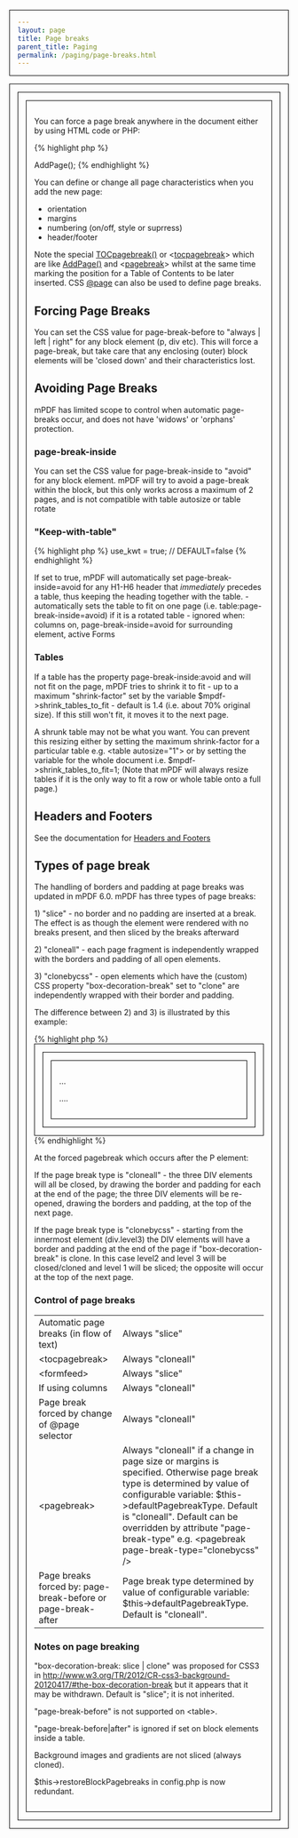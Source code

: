 ```yaml
---
layout: page
title: Page breaks
parent_title: Paging
permalink: /paging/page-breaks.html
---
```


<div id="bpmbook" class="bpmbook" style="direction:ltr;">
<div class="topic_user_field">
<div id="U0">
<p>You can force a page break anywhere in the document either by using HTML code or PHP:</p>

{% highlight php %}
<?php

$mpdf->AddPage();

<pagebreak />
{% endhighlight %}

<p>You can define or change all page characteristics when you add the new page:</p>
<ul>
<li>orientation</li>
<li>margins</li>
<li>numbering (on/off, style or suprress)</li>
<li>header/footer</li>
</ul>
<p>Note the special <a href="/reference/mpdf-functions/tocpagebreak.html">TOCpagebreak()</a> or &lt;<a href="/reference/html-control-tags/tocpagebreak.html">tocpagebreak</a>&gt; which are like <a href="/reference/mpdf-functions/addpage.html">AddPage()</a> and &lt;<a href="/reference/html-control-tags/pagebreak.html">pagebreak</a>&gt; whilst at the same time marking the position for a Table of Contents to be later inserted. CSS <a href="/paging/using-page.html">@page</a> can also be used to define page breaks.</p>
<h2>Forcing Page Breaks</h2>
<p>You can set the CSS value for <span class="parameter">page-break-before</span> to "always | left | right" for any block element (p, div etc). This will force a page-break, but take care that any enclosing (outer) block elements will be 'closed down' and their characteristics lost.</p>
<h2>Avoiding Page Breaks</h2>
<p>mPDF has limited scope to control when automatic page-breaks occur, and does not have 'widows' or 'orphans' protection.</p>
<h3>page-break-inside</h3>
<p>You can set the CSS value for <span class="parameter">page-break-inside</span> to "avoid" for any block element. mPDF will try to avoid a page-break within the block, but this only works across a maximum of 2 pages, and is not compatible with table autosize or table rotate</p>
<h3>"Keep-with-table"</h3>

{% highlight php %}
<?php

$mpdf->use_kwt = true;    // DEFAULT=false
{% endhighlight %}

<p>If set to true, mPDF will automatically set <span class="parameter">page-break-inside</span>=avoid for any H1-H6 header that <i>immediately</i> precedes a table, thus keeping the heading together with the table. 

- automatically sets the table to fit on one page (i.e. table:<span class="parameter">page-break-inside</span>=avoid) if it is a rotated table

- ignored when: columns on, <span class="parameter">page-break-inside</span>=avoid for surrounding element, active Forms</p>
<h3>Tables</h3>
<p>If a table has the property page-break-inside:avoid and will not fit on the page, mPDF tries to shrink it to fit - up to a maximum "shrink-factor" set by the variable $mpdf-&gt;shrink_tables_to_fit - default is 1.4 (i.e. about 70% original size). If this still won't fit, it moves it to the next page.</p>
<p>A shrunk table may not be what you want. You can prevent this resizing either by setting the maximum shrink-factor for a particular table e.g. &lt;table autosize="1"&gt; or by setting the variable for the whole document i.e. $mpdf-&gt;shrink_tables_to_fit=1;

(Note that mPDF will always resize tables if it is the only way to fit a row or whole table onto a full page.)</p>
<h2>Headers and Footers</h2>
<p>See the documentation for <a href="/headers-footers/headers-footers.html">Headers and Footers</a></p>
<h2>Types of page break</h2>
<p>The handling of borders and padding at page breaks was updated in mPDF 6.0. mPDF has three types of page breaks:</p>
<p>1) "slice" - no border and no padding are inserted at a break. The effect is as though the element were rendered with no breaks present, and then sliced by the breaks afterward</p>
<p>2) "cloneall" - each page fragment is independently wrapped with the borders and padding of all open elements.</p>
<p>3) "clonebycss" - open elements which have the (custom) CSS property "box-decoration-break" set to "clone" are independently wrapped with their border and padding.</p>
<p>The difference between 2) and 3) is illustrated by this example:</p>

{% highlight php %}
<style>

div { border: 1px solid black; padding: 1em; }

.level1 { box-decoration-break: slice; }

.level2 { box-decoration-break: clone; }

.level3 { box-decoration-break: clone; }

</style>

<div class="level1">

<div class="level2">

<div class="level3">

<p style="page-break-after:always">...</p>

<p>....</p>

</div>

</div>

</div>
{% endhighlight %}

<p>At the forced pagebreak which occurs after the P element:</p>
<p>If the page break type is "cloneall" - the three DIV elements will all be closed, by drawing the border and padding for each at the end of the page; the three DIV elements will be re-opened, drawing the borders and padding, at the top of the next page.</p>
<p>If the page break type is "clonebycss" - starting from the innermost element (div.level3) the DIV elements will have a border and padding at the end of the page if "box-decoration-break" is clone. In this case level2 and level 3 will be closed/cloned and level 1 will be sliced; the opposite will occur at the top of the next page.</p>
<h3>Control of page breaks</h3>
<table class="bpmTopic"> <tbody>
<tr>
<td>Automatic page breaks (in flow of text)</td>
<td>Always "slice"</td>
</tr>
<tr>
<td>&lt;tocpagebreak&gt;</td>
<td>Always "cloneall"</td>
</tr>
<tr>
<td>&lt;formfeed&gt;</td>
<td>Always "slice"</td>
</tr>
<tr>
<td>If using columns</td>
<td>Always "cloneall"</td>
</tr>
<tr>
<td>Page break forced by change of @page selector</td>
<td>Always "cloneall"</td>
</tr>
<tr>
<td>&lt;pagebreak&gt;</td>
<td>Always "cloneall" if a change in page size or margins is specified.

Otherwise page break type is determined by value of configurable variable: $this-&gt;defaultPagebreakType. Default is "cloneall".

Default can be overridden by attribute "page-break-type" e.g. &lt;pagebreak page-break-type="clonebycss" /&gt;</td>
</tr>
<tr>
<td>Page breaks forced by:

page-break-before or page-break-after</td>
<td>Page break type determined by value of configurable variable: $this-&gt;defaultPagebreakType. Default is "cloneall".</td>
</tr>
</tbody> </table>
<h3>Notes on page breaking</h3>
<p>"box-decoration-break: slice | clone" was proposed for CSS3 in <a href="http://www.w3.org/TR/2012/CR-css3-background-20120417/#the-box-decoration-break">http://www.w3.org/TR/2012/CR-css3-background-20120417/#the-box-decoration-break</a> but it appears that it may be withdrawn. Default is "slice"; it is not inherited.</p>
<p>"page-break-before" is not supported on &lt;table&gt;.</p>
<p>"page-break-before|after" is ignored if set on block elements inside a table.</p>
<p>Background images and gradients are not sliced (always cloned).</p>
<p>$this-&gt;restoreBlockPagebreaks in config.php is now redundant.</p>
</div>
</div>

